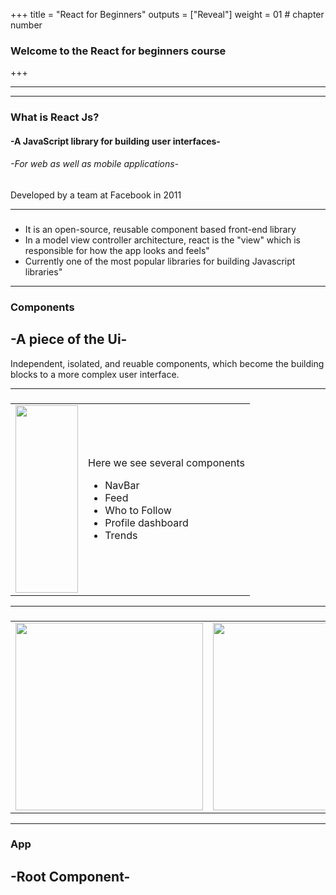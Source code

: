 +++
title = "React for Beginners"
outputs = ["Reveal"]
weight = 01 # chapter number
### Welcome to the React for beginners course
+++


  
---




 


---
### What is React Js?

 <h4>-A JavaScript library for building user interfaces-</h4>
 <h6>-For web as well as mobile applications-</h6>
 <p>Developed by a team at Facebook in 2011</p>
  
---
  
### 
<ul>
<li>It is an open-source, reusable component based front-end library</li>
<li>In a model view controller architecture, react is the "view" which is responsible for how 
  the app looks and feels"</li>
<li>Currently one of the most popular libraries for building Javascript libraries"</li>
</ul>

---

### Components
<h2>-A piece of the Ui-</h2>
<p>Independent, isolated, and reuable components, which become the building blocks to 
a more complex user interface.</p>

---

###
<table>
  <tr>
    <td>
 <img src="/softdev2-resources/images/react/React-Components-Example-1024x556.jpg" width="100" height="300"/>
      </td>
    <td>
 <p>Here we see several components</p>
 <ul>
  <li>NavBar</li>
  <li>Feed</li>
  <li>Who to Follow</li>
  <li>Profile dashboard</li>
  <li>Trends</li>
</ul>
      </td>
    </tr>
  </table>
  
  
 ---
###
<table>
  <tr>
    <td>
 <img src="/softdev2-resources/images/react/twitterpage.jpg" width="300" height="300"/>
      </td>
    <td>
 <img src="/softdev2-resources/images/react/twitter-components.png" width="300" height="300"/>
      </td>
</tr>
</table>

---
### App
<h2>-Root Component-</h2>


